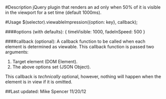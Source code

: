 #Description
jQuery plugin that renders an ad only when 50% of it is visible in the viewport for a set time (default 1000ms).

#Usage
    $(selector).viewableImpression({option: key}, callback);

####options (with defaults):
    {
      timeVisible: 1000,
      fadeInSpeed: 500
    }

####callback (optional):
A callback function to be called when each element is determined as viewable. 
This callback function is passed two arguments:

1. Target element (DOM Element).
2. The above options set (JSON Object).

This callback is _technically_ optional, however, nothing will happen when the 
element is in view if it is omitted.


##Last updated: Mike Spencer 11/20/12